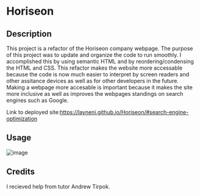 # Horiseon

## Description

This project is a refactor of the Horiseon company webpage. The purpose of this project was to update and organize the code to run smoothly. I accomplished this by using semantic HTML and by reordering/condensing the HTML and CSS. This refactor makes the website more accessable because the code is now much easier to interpret by screen readers and other assitance devices as well as for other developers in the future. Making a webpage more accesable is important because it makes the site more inclusive as well as improves the webpages standings on search engines such as Google.

Link to deployed site:https://layneni.github.io/Horiseon/#search-engine-optimization

## Usage
![image](https://user-images.githubusercontent.com/116680523/199844388-a56f6bb9-189e-439d-99a7-f2cdcd676d6a.png)


## Credits

I recieved help from tutor Andrew Tirpok.
